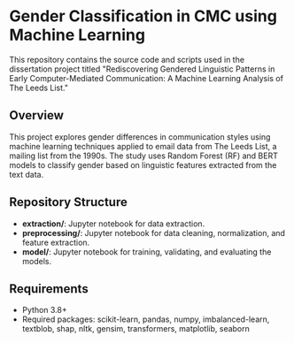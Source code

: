 # Gender Classification in CMC using Machine Learning

This repository contains the source code and scripts used in the dissertation project titled "Rediscovering Gendered Linguistic Patterns in Early Computer-Mediated Communication: A Machine Learning Analysis of The Leeds List."

## Overview

This project explores gender differences in communication styles using machine learning techniques applied to email data from The Leeds List, a mailing list from the 1990s. The study uses Random Forest (RF) and BERT models to classify gender based on linguistic features extracted from the text data.

## Repository Structure

- **extraction/**: Jupyter notebook for data extraction.
- **preprocessing/**: Jupyter notebook for data cleaning, normalization, and feature extraction.
- **model/**: Jupyter notebook for training, validating, and evaluating the models.

## Requirements

- Python 3.8+
- Required packages: scikit-learn, pandas, numpy, imbalanced-learn, textblob, shap, nltk, gensim, transformers, matplotlib, seaborn

  
